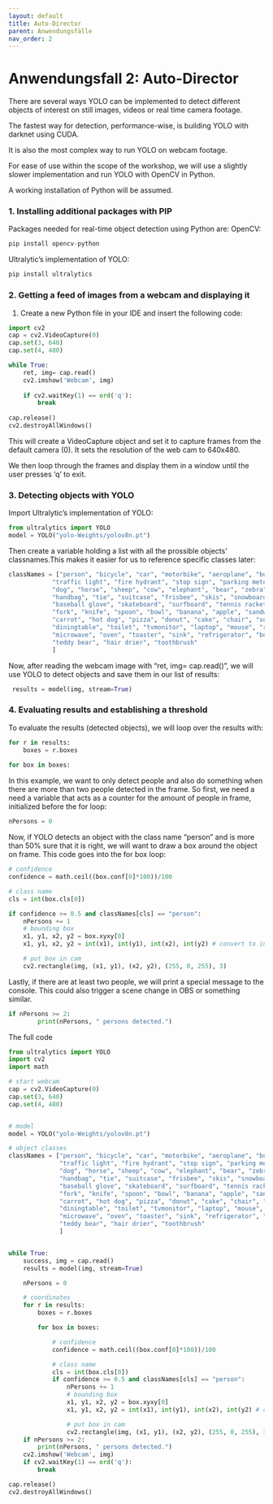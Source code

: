 ```yaml
---
layout: default
title: Auto-Director
parent: Anwendungsfälle
nav_order: 2
---
```




# Anwendungsfall 2: Auto-Director

There are several ways YOLO can be implemented to detect different objects of interest on still images, videos or real time camera footage.

The fastest way for detection, performance-wise,  is building YOLO with darknet using CUDA.

It is also the most complex way to run YOLO on webcam footage.

For ease of use within the scope of the workshop, we will use a slightly slower implementation and run YOLO with OpenCV in Python.

A working installation of Python will be assumed.

### 1. Installing additional packages with PIP
Packages needed for real-time object detection using Python are:
OpenCV: 
```python
pip install opencv-python

```
Ultralytic’s implementation of YOLO: 

```python
pip install ultralytics

```
### 2. Getting a feed of images from a webcam and displaying it
1. Create a new Python file in your IDE and insert the following code:

```python
import cv2
cap = cv2.VideoCapture(0)
cap.set(3, 640)
cap.set(4, 480)

while True:
    ret, img= cap.read()
    cv2.imshow('Webcam', img)
       
    if cv2.waitKey(1) == ord('q'):
        break
                   
cap.release()
cv2.destroyAllWindows()
```

This will create a VideoCapture object and set it to capture frames from the default camera (0). It sets the resolution of the web cam to 640x480. 

We then loop through the frames and display them in a window until the user presses ‘q’ to exit.

### 3. Detecting objects with YOLO
Import Ultralytic’s implementation of YOLO:

```python
from ultralytics import YOLO
model = YOLO("yolo-Weights/yolov8n.pt")

```

Then create a variable holding a list with all the prossible objects’ classnames.This makes it easier for us to reference specific classes later:

```python
classNames = ["person", "bicycle", "car", "motorbike", "aeroplane", "bus", "train", "truck", "boat", 
            "traffic light", "fire hydrant", "stop sign", "parking meter", "bench", "bird", "cat",
            "dog", "horse", "sheep", "cow", "elephant", "bear", "zebra", "giraffe", "backpack", "umbrella",
            "handbag", "tie", "suitcase", "frisbee", "skis", "snowboard", "sports ball", "kite", "baseball bat",
            "baseball glove", "skateboard", "surfboard", "tennis racket", "bottle", "wine glass", "cup",
            "fork", "knife", "spoon", "bowl", "banana", "apple", "sandwich", "orange", "broccoli",
            "carrot", "hot dog", "pizza", "donut", "cake", "chair", "sofa", "pottedplant", "bed",
            "diningtable", "toilet", "tvmonitor", "laptop", "mouse", "remote", "keyboard", "cell phone",
            "microwave", "oven", "toaster", "sink", "refrigerator", "book", "clock", "vase", "scissors",
            "teddy bear", "hair drier", "toothbrush"
            ]

```
Now, after reading the webcam image with “ret, img= cap.read()”, we will use YOLO to detect objects and save them in our list of results:
```python
 results = model(img, stream=True)

```
### 4. Evaluating results and establishing a threshold
To evaluate the results (detected objects), we will loop over the results with:

```python
for r in results:
    boxes = r.boxes
            
for box in boxes:

```
In this example, we want to only detect people and also do something when there are more than two people detected in the frame.
So first, we need a need a variable that acts as a counter for the amount of people in frame, initialized before the for loop:
 
```python
nPersons = 0

```
Now, if YOLO detects an object with the class name “person” and is more than 50% sure that it is right, we will want to draw a box around the object on frame.
This code goes into the for box loop:

```python
# confidence
confidence = math.ceil((box.conf[0]*100))/100

# class name
cls = int(box.cls[0])

if confidence >= 0.5 and classNames[cls] == "person":
    nPersons += 1
    # bounding box
    x1, y1, x2, y2 = box.xyxy[0]
    x1, y1, x2, y2 = int(x1), int(y1), int(x2), int(y2) # convert to int values

    # put box in cam
    cv2.rectangle(img, (x1, y1), (x2, y2), (255, 0, 255), 3)

```
Lastly, if there are at least two people, we will print a special message to the console.
This could also trigger a scene change in OBS or something similar.

```python
if nPersons >= 2:
        print(nPersons, " persons detected.")

```
The full code
```python
from ultralytics import YOLO
import cv2
import math 

# start webcam
cap = cv2.VideoCapture(0)
cap.set(3, 640)
cap.set(4, 480)


# model
model = YOLO("yolo-Weights/yolov8n.pt")

# object classes
classNames = ["person", "bicycle", "car", "motorbike", "aeroplane", "bus", "train", "truck", "boat",
              "traffic light", "fire hydrant", "stop sign", "parking meter", "bench", "bird", "cat",
              "dog", "horse", "sheep", "cow", "elephant", "bear", "zebra", "giraffe", "backpack", "umbrella",
              "handbag", "tie", "suitcase", "frisbee", "skis", "snowboard", "sports ball", "kite", "baseball bat",
              "baseball glove", "skateboard", "surfboard", "tennis racket", "bottle", "wine glass", "cup",
              "fork", "knife", "spoon", "bowl", "banana", "apple", "sandwich", "orange", "broccoli",
              "carrot", "hot dog", "pizza", "donut", "cake", "chair", "sofa", "pottedplant", "bed",
              "diningtable", "toilet", "tvmonitor", "laptop", "mouse", "remote", "keyboard", "cell phone",
              "microwave", "oven", "toaster", "sink", "refrigerator", "book", "clock", "vase", "scissors",
              "teddy bear", "hair drier", "toothbrush"
              ]


while True:
    success, img = cap.read()
    results = model(img, stream=True)

    nPersons = 0

    # coordinates
    for r in results:
        boxes = r.boxes

        for box in boxes:

            # confidence
            confidence = math.ceil((box.conf[0]*100))/100

            # class name
            cls = int(box.cls[0])
            if confidence >= 0.5 and classNames[cls] == "person":
                nPersons += 1
                # bounding box
                x1, y1, x2, y2 = box.xyxy[0]
                x1, y1, x2, y2 = int(x1), int(y1), int(x2), int(y2) # convert to int values

                # put box in cam
                cv2.rectangle(img, (x1, y1), (x2, y2), (255, 0, 255), 3)
    if nPersons >= 2:
        print(nPersons, " persons detected.")
    cv2.imshow('Webcam', img)
    if cv2.waitKey(1) == ord('q'):
        break

cap.release()
cv2.destroyAllWindows()
```
